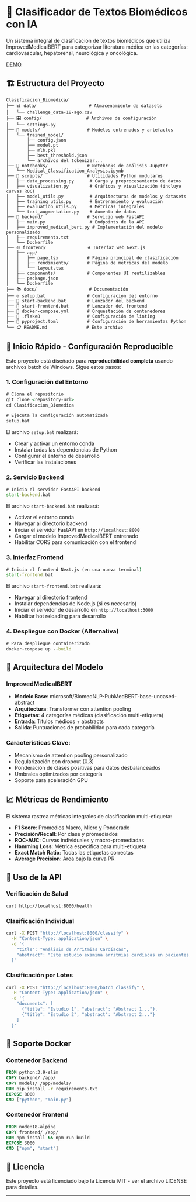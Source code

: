 # 🧠 Clasificador de Textos Biomédicos con IA

Un sistema integral de clasificación de textos biomédicos que utiliza ImprovedMedicalBERT para categorizar literatura médica en las categorías: cardiovascular, hepatorenal, neurológica y oncológica.

[DEMO](http://159.65.106.247:3000/)

## 🏗️ Estructura del Proyecto

```
Clasificacion_Biomedica/
├── 📊 data/                    # Almacenamiento de datasets
│   └── challenge_data-18-ago.csv
├── 🎛️ config/                 # Archivos de configuración
│   └── settings.py
├── 🧠 models/                  # Modelos entrenados y artefactos
│   └── trained_model/
│       ├── config.json
│       ├── model.pt
│       ├── mlb.pkl
│       ├── best_threshold.json
│       └── archivos del tokenizer...
├── 📓 notebooks/               # Notebooks de análisis Jupyter
│   └── Medical_Classification_Analysis.ipynb
├── 🔧 scripts/                 # Utilidades Python modulares
│   ├── data_processing.py      # Carga y preprocesamiento de datos
│   ├── visualization.py        # Gráficos y visualización (incluye curvas ROC)
│   ├── model_utils.py          # Arquitecturas de modelos y datasets
│   ├── training_utils.py       # Entrenamiento y evaluación
│   ├── evaluation_utils.py     # Métricas integrales
│   └── text_augmentation.py    # Aumento de datos
├── 🚀 backend/                 # Servicio web FastAPI
│   ├── main.py                 # Endpoints de la API
│   ├── improved_medical_bert.py # Implementación del modelo personalizado
│   ├── requirements.txt
│   └── Dockerfile
├── 🌐 frontend/                # Interfaz web Next.js
│   ├── app/
│   │   ├── page.tsx           # Página principal de clasificación
│   │   ├── rendimiento/       # Página de métricas del modelo
│   │   └── layout.tsx
│   ├── components/            # Componentes UI reutilizables
│   ├── package.json
│   └── Dockerfile
├── 📚 docs/                    # Documentación
├── ⚙️ setup.bat                # Configuración del entorno
├── 🎯 start-backend.bat        # Lanzador del backend
├── 🎯 start-frontend.bat       # Lanzador del frontend
├── 🐳 docker-compose.yml       # Orquestación de contenedores
├── 🔧 .flake8                  # Configuración de linting
├── 🔧 pyproject.toml           # Configuración de herramientas Python
└── 📋 README.md               # Este archivo
```

## 🚀 Inicio Rápido - Configuración Reproducible

Este proyecto está diseñado para **reproducibilidad completa** usando archivos batch de Windows. Sigue estos pasos:

### 1. Configuración del Entorno
```cmd
# Clona el repositorio
git clone <repository-url>
cd Clasificacion_Biomedica

# Ejecuta la configuración automatizada
setup.bat
```

El archivo `setup.bat` realizará:
- Crear y activar un entorno conda
- Instalar todas las dependencias de Python
- Configurar el entorno de desarrollo
- Verificar las instalaciones

### 2. Servicio Backend
```cmd
# Inicia el servidor FastAPI backend
start-backend.bat
```

El archivo `start-backend.bat` realizará:
- Activar el entorno conda
- Navegar al directorio backend
- Iniciar el servidor FastAPI en `http://localhost:8000`
- Cargar el modelo ImprovedMedicalBERT entrenado
- Habilitar CORS para comunicación con el frontend

### 3. Interfaz Frontend
```cmd
# Inicia el frontend Next.js (en una nueva terminal)
start-frontend.bat
```

El archivo `start-frontend.bat` realizará:
- Navegar al directorio frontend
- Instalar dependencias de Node.js (si es necesario)
- Iniciar el servidor de desarrollo en `http://localhost:3000`
- Habilitar hot reloading para desarrollo

### 4. Despliegue con Docker (Alternativa)
```cmd
# Para despliegue containerizado
docker-compose up --build
```

## 🔬 Arquitectura del Modelo

### ImprovedMedicalBERT
- **Modelo Base**: microsoft/BiomedNLP-PubMedBERT-base-uncased-abstract
- **Arquitectura**: Transformer con attention pooling
- **Etiquetas**: 4 categorías médicas (clasificación multi-etiqueta)
- **Entrada**: Títulos médicos + abstracts
- **Salida**: Puntuaciones de probabilidad para cada categoría

### Características Clave:
- Mecanismo de attention pooling personalizado
- Regularización con dropout (0.3)
- Ponderación de clases positivas para datos desbalanceados
- Umbrales optimizados por categoría
- Soporte para aceleración GPU

## 📈 Métricas de Rendimiento

El sistema rastrea métricas integrales de clasificación multi-etiqueta:

- **F1 Score**: Promedios Macro, Micro y Ponderado
- **Precisión/Recall**: Por clase y promediados
- **ROC-AUC**: Curvas individuales y macro-promediadas
- **Hamming Loss**: Métrica específica para multi-etiqueta
- **Exact Match Ratio**: Todas las etiquetas correctas
- **Average Precision**: Área bajo la curva PR

## 🚀 Uso de la API

### Verificación de Salud
```bash
curl http://localhost:8000/health
```

### Clasificación Individual
```bash
curl -X POST "http://localhost:8000/classify" \
  -H "Content-Type: application/json" \
  -d '{
    "title": "Análisis de Arritmias Cardíacas",
    "abstract": "Este estudio examina arritmias cardíacas en pacientes..."
  }'
```

### Clasificación por Lotes
```bash
curl -X POST "http://localhost:8000/batch_classify" \
  -H "Content-Type: application/json" \
  -d '{
    "documents": [
      {"title": "Estudio 1", "abstract": "Abstract 1..."},
      {"title": "Estudio 2", "abstract": "Abstract 2..."}
    ]
  }'
```

## 🐳 Soporte Docker

### Contenedor Backend
```dockerfile
FROM python:3.9-slim
COPY backend/ /app/
COPY models/ /app/models/
RUN pip install -r requirements.txt
EXPOSE 8000
CMD ["python", "main.py"]
```

### Contenedor Frontend
```dockerfile
FROM node:18-alpine
COPY frontend/ /app/
RUN npm install && npm run build
EXPOSE 3000
CMD ["npm", "start"]
```

## 📄 Licencia

Este proyecto está licenciado bajo la Licencia MIT - ver el archivo LICENSE para detalles.


---
